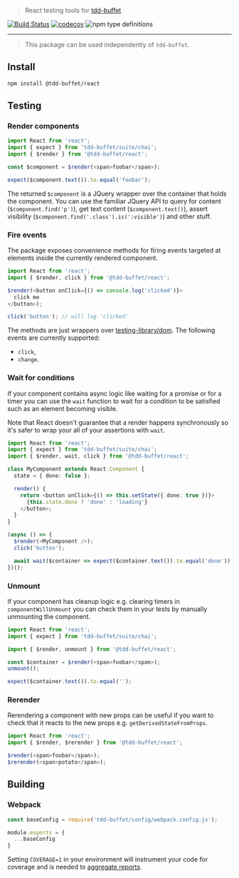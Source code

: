 > React testing tools for [tdd-buffet](https://github.com/NiGhTTraX/tdd-buffet)

[![Build Status](https://travis-ci.com/NiGhTTraX/tdd-buffet.svg?branch=master)](https://travis-ci.com/NiGhTTraX/tdd-buffet) [![codecov](https://codecov.io/gh/NiGhTTraX/tdd-buffet/branch/master/graph/badge.svg)](https://codecov.io/gh/NiGhTTraX/tdd-buffet) ![npm type definitions](https://img.shields.io/npm/types/@tdd-buffet/react.svg)

----

> This package can be used independently of `tdd-buffet`.


## Install

```sh
npm install @tdd-buffet/react
```

## Testing

### Render components

```typescript jsx
import React from 'react';
import { expect } from 'tdd-buffet/suite/chai';
import { $render } from '@tdd-buffet/react';

const $component = $render(<span>foobar</span>);

expect($component.text()).to.equal('foobar');
```

The returned `$component` is a JQuery wrapper over the container that holds the component. You can use the familiar JQuery API to query for content (`$component.find('p')`), get text content (`$component.text()`), assert visibility (`$component.find('.class').is(':visible')`) and other stuff.


### Fire events

The package exposes convenience methods for firing events targeted at elements inside the currently rendered component.

```typescript jsx
import React from 'react';
import { $render, click } from '@tdd-buffet/react';

$render(<button onClick={() => console.log('clicked')}>
  click me
</button>);

click('button'); // will log 'clicked'
```

The methods are just wrappers over [testing-library/dom](https://github.com/testing-library/dom-testing-library). The following events are currently supported:

- `click`,
- `change`.


### Wait for conditions

If your component contains async logic like waiting for a promise or for a timer you can use the `wait` function to wait for a condition to be satisfied such as an element becoming visible.

Note that React doesn't guarantee that a render happens synchronously so it's safer to wrap your all of your assertions with `wait`.

```typescript jsx
import React from 'react';
import { expect } from 'tdd-buffet/suite/chai';
import { $render, wait, click } from '@tdd-buffet/react';

class MyComponent extends React.Component {
  state = { done: false };

  render() {
    return <button onClick={() => this.setState({ done: true })}>
      {this.state.done ? 'done' : 'loading'}
    </button>;
  }
}

(async () => {
  $render(<MyComponent />);
  click('button');

  await wait($container => expect($container.text()).to.equal('done'));
})();
```


### Unmount

If your component has cleanup logic e.g. clearing timers in `componentWillUnmount` you can check them in your tests by manually unmounting the component.

```typescript jsx
import React from 'react';
import { expect } from 'tdd-buffet/suite/chai';

import { $render, unmount } from '@tdd-buffet/react';

const $container = $render(<span>foobar</span>);
unmount();

expect($container.text()).to.equal('');
```


### Rerender

Rerendering a component with new props can be useful if you want to check that it reacts to the new props e.g. `getDerivedStateFromProps`.

```typescript jsx
import React from 'react';
import { $render, $rerender } from '@tdd-buffet/react';

$render(<span>foobar</span>);
$rerender(<span>potato</span>);
```


## Building

### Webpack


```js
const baseConfig = require('tdd-buffet/config/webpack.config.js');

module.exports = {
  ...baseConfig
}
```

Setting `COVERAGE=1` in your environment will instrument your code for coverage and is needed to [aggregate reports](../tdd-buffet/README.md#coverage).
